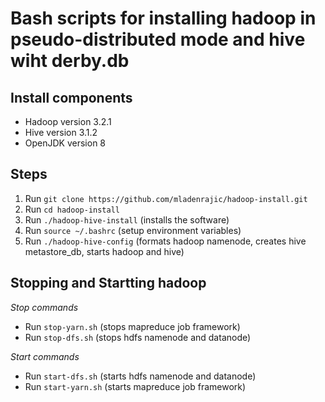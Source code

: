 # Bash scripts for installing hadoop in pseudo-distributed mode and hive wiht derby.db

## Install components
  * Hadoop version 3.2.1
  * Hive version 3.1.2
  * OpenJDK version 8
  
  
## Steps
  1. Run `git clone https://github.com/mladenrajic/hadoop-install.git`
  2. Run `cd hadoop-install`
  3. Run `./hadoop-hive-install` (installs the software)
  4. Run `source ~/.bashrc` (setup environment variables)
  5. Run `./hadoop-hive-config` (formats hadoop namenode, creates hive metastore_db, starts hadoop and hive)

## Stopping and Startting hadoop
 *Stop commands*
 * Run `stop-yarn.sh` (stops mapreduce job framework)
 * Run `stop-dfs.sh` (stops hdfs namenode and datanode)
 
 *Start commands*
 * Run `start-dfs.sh` (starts hdfs namenode and datanode)
 * Run `start-yarn.sh` (starts mapreduce job framework)
